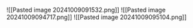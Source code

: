 ![[Pasted image 20241009091532.png]]
![[Pasted image 20241009094717.png]]
![[Pasted image 20241009095104.png]]